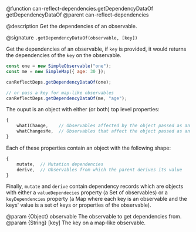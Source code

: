 @function can-reflect-dependencies.getDependencyDataOf getDependencyDataOf
@parent can-reflect-dependencies

@description Get the dependencies of an observable.

@signature `.getDependencyDataOf(observable, [key])`

Get the dependencies of an observable, if `key` is provided, it would returns the
dependencies of the `key` on the observable.

```js
const one = new SimpleObservable("one");
const me = new SimpleMap({ age: 30 });

canReflectDeps.getDependencyDataOf(one);

// or pass a key for map-like observables
canReflectDeps.getDependencyDataOf(me, "age");
```

The ouput is an object with either (or both) top level properties:

```js
{
	whatIChange,    // Observables affected by the object passed as an argument,
	whatChangesMe,  // Observables that affect the object passed as an argument
}
```

Each of these properties contain an object with the following shape:

```js
{
	mutate,  // Mutation dependencies
	derive,  // Observables from which the parent derives its value
}
```

Finally, `mutate` and `derive` contain dependency records which are objects with
either a `valueDependecies` property (a Set of observables) or a `keyDependencies`
property (a Map where each key is an observable and the keys' value is a set of
keys or properties of the observable).

@param {Object} observable The observable to get dependencies from.
@param {String} [key] The key on a map-like observable.
